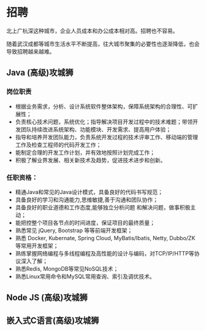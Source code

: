 # 招聘

北上广杭深这种城市，企业人员成本和办公成本相对高。招聘也不容易。

随着武汉成都等城市生活水平不断提高，往大城市聚集的必要性也逐渐降低，也会导致招聘越来越难。


## Java (高级)攻城狮

### 岗位职责

- 根据业务需求，分析、设计系统软件整体架构，保障系统架构的合理性、可扩展性；
- 负责核心技术问题，系统优化；指导解决项目开发过程中的技术难题；带领开发团队持续改进系统架构、功能模块、开发需求、提高用户体验；
- 指导和培养开发团队能力，负责系统开发过程的技术评审工作、移动端的管理工作及检查工程师的代码开发工作；
- 能制定合理的开发工作计划，并有效地按照计划完成工作；
- 积极了解业界发展、相关新技术及趋势，促进技术进步和创新。

### 任职资格：

- 精通Java和常见的Java设计模式，具备良好的代码书写规范；
- 具备良好的学习和沟通能力,思维敏捷,善于沟通和团队协作；
- 具备良好的职业道德和工作态度,能够独立分析问题 和解决问题，做事积极主动；
- 能把控整个项目各节点的时间进度，保证项目的最终质量；
- 熟悉常见 jQuery, Bootstrap 等等前端开发框架；
- 熟悉 Docker, Kubernate, Spring Cloud, MyBatis/Ibatis, Netty, Dubbo/ZK等常用开发框架；
- 熟练掌握网络编程与多线程编程及高性能的设计与编码，对TCP/IP/HTTP等协议深入了解；
- 熟悉Redis, MongoDB等常见NoSQL技术；
- 熟悉Linux常用命令和MySQL常用查询、索引及调优技术。

## Node JS (高级)攻城狮

## 嵌入式C语言(高级)攻城狮


